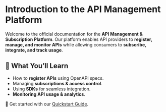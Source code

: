# Introduction to the API Management Platform

Welcome to the official documentation for the **API Management & Subscription Platform**. Our platform enables API providers to **register, manage, and monitor APIs** while allowing consumers to **subscribe, integrate, and track usage**.

## 🚀 What You’ll Learn
- How to **register APIs** using OpenAPI specs.
- Managing **subscriptions & access control**.
- Using **SDKs** for seamless integration.
- **Monitoring API usage & analytics**.

🔹 Get started with our [Quickstart Guide](/docs/quickstarts/getting-started).
